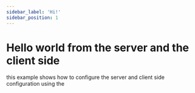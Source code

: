 ```yaml
---
sidebar_label: 'Hi!'
sidebar_position: 1
---
```


# Hello world from the server  and the client side

this example shows how to configure the server and client side  configuration using the